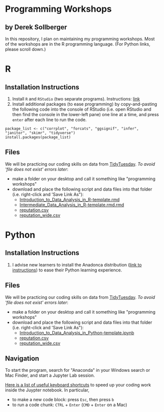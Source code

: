 # Programming Workshops
## by Derek Sollberger

In this repository, I plan on maintaining my programming workshops.  Most of the workshops are in the R programming language. (For Python links, please scroll down.)

# R

## Installation Instructions

1. Install `R` and `RStudio` (two separate programs).  Instructions: [link](https://libguides.ucmerced.edu/software-carpentry/r/install)
2. Install additional packages (to ease programming) by copy-and-pasting the following code into the console of RStudio (i.e. open RStudio and then find the console in the lower-left pane) one line at a time, and press `enter` after each line to run the code.

```
package_list <- c("corrplot", "forcats", "ggsignif", "infer", "janitor", "skimr", "tidyverse")
install.packages(package_list)
```

## Files

We will be practicing our coding skills on data from [TidyTuesday](https://github.com/rfordatascience/tidytuesday).  *To avoid 'file does not exist' errors later*:

* make a folder on your desktop and call it something like "programming workshops"
* download and place the following script and data files into that folder (i.e. right-click and 'Save Link As"):
    * [Introduction_to_Data_Analysis_in_R-template.rmd](R/Introduction_to_Data_Analysis_in_R-template.rmd?raw=1)
    * [Intermediate_Data_Analysis_in_R-template.rmd.rmd](R/Intermediate_Data_Analysis_in_R-template.rmd.rmd?raw=1)
    * [reputation.csv](R/reputation.csv?raw=1)
    * [reputation_wide.csv](R/reputation_wide.csv?raw=1)


# Python

## Installation Instructions

1. I advise new learners to install the Anadonca distribution ([link to instructions](https://libguides.ucmerced.edu/software-carpentry/python/install)) to ease their Python learning experience.

## Files

We will be practicing our coding skills on data from [TidyTuesday](https://github.com/rfordatascience/tidytuesday).  *To avoid 'file does not exist' errors later*:

* make a folder on your desktop and call it something like "programming workshops"
* download and place the following script and data files into that folder (i.e. right-click and 'Save Link As"):
    * [Introduction_to_Data_Analysis_in_Python-template.ipynb](Python/Introduction_to_Data_Analysis_in_Python-template.ipynb?raw=1)
    * [reputation.csv](R/reputation.csv?raw=1)
    * [reputation_wide.csv](R/reputation_wide.csv?raw=1)


## Navigation

To start the program, search for "Anaconda" in your Windows search or Mac Finder, and start a Jupyter Lab session.


[Here is a list of useful keyboard shortcuts](https://towardsdatascience.com/jypyter-notebook-shortcuts-bf0101a98330) to speed up your coding work inside the Juypter notebook.  In particular,

* to make a new code block: press `Esc`, then press `b`
* to run a code chunk: `CTRL` + `Enter` (`CMD` + `Enter` on a Mac)
